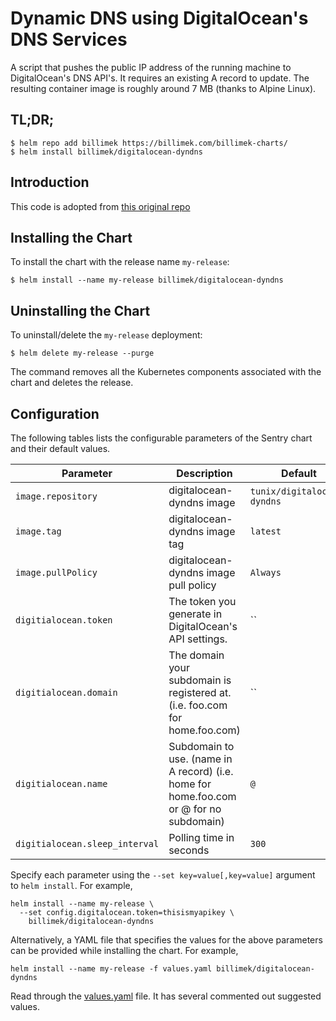 # Dynamic DNS using DigitalOcean's DNS Services

A script that pushes the public IP address of the running machine to DigitalOcean's DNS API's. It requires an existing A record to update. The resulting container image is roughly around 7 MB (thanks to Alpine Linux).

## TL;DR;

```console
$ helm repo add billimek https://billimek.com/billimek-charts/
$ helm install billimek/digitalocean-dyndns
```

## Introduction

This code is adopted from [this original repo](https://github.com/tunix/digitalocean-dyndns)

## Installing the Chart

To install the chart with the release name `my-release`:

```console
$ helm install --name my-release billimek/digitalocean-dyndns
```
## Uninstalling the Chart

To uninstall/delete the `my-release` deployment:

```console
$ helm delete my-release --purge
```

The command removes all the Kubernetes components associated with the chart and deletes the release.

## Configuration

The following tables lists the configurable parameters of the Sentry chart and their default values.

| Parameter                            | Description                                  | Default                                                    |
| -------------------------------      | -------------------------------              | ---------------------------------------------------------- |
| `image.repository`                   | digitalocean-dyndns image                            | `tunix/digitalocean-dyndns`                        |
| `image.tag`                          | digitalocean-dyndns image tag                        | `latest`                                           |
| `image.pullPolicy`                   | digitalocean-dyndns image pull policy                | `Always`                                           |
| `digitialocean.token`                | The token you generate in DigitalOcean's API settings. | ``                                               |
| `digitialocean.domain`               | The domain your subdomain is registered at. (i.e. foo.com for home.foo.com) | ``                          |
| `digitialocean.name`                 | Subdomain to use. (name in A record) (i.e. home for home.foo.com or @ for no subdomain) | `@`             |
| `digitialocean.sleep_interval`       |  Polling time in seconds                             | `300`                                              |


Specify each parameter using the `--set key=value[,key=value]` argument to `helm install`. For example,

```console
helm install --name my-release \
  --set config.digitalocean.token=thisismyapikey \
    billimek/digitalocean-dyndns
```

Alternatively, a YAML file that specifies the values for the above parameters can be provided while installing the chart. For example,

```console
helm install --name my-release -f values.yaml billimek/digitalocean-dyndns
```

Read through the [values.yaml](https://github.com/billimek/billimek-charts/blob/master/charts/digitalocean-dyndns/values.yaml) file. It has several commented out suggested values.
